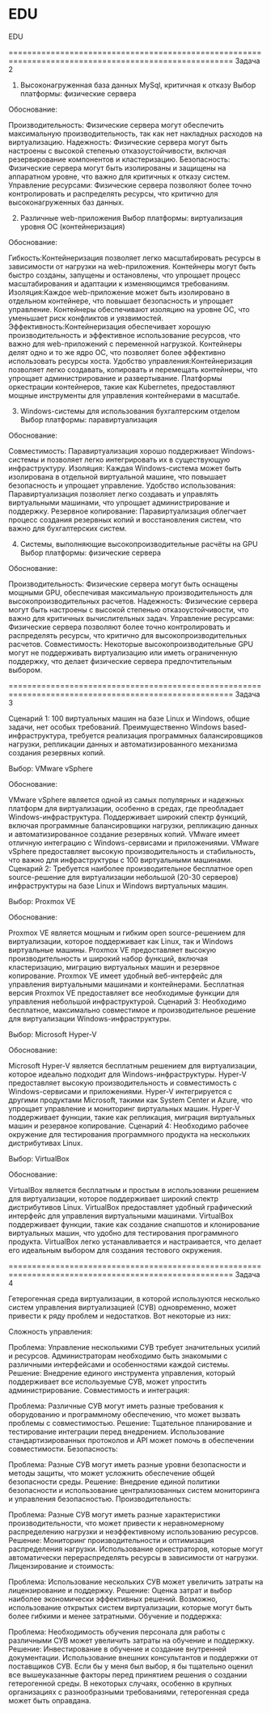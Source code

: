 # EDU
EDU

======================================================================================================
Задача 2

1. Высоконагруженная база данных MySql, критичная к отказу
Выбор платформы: физические сервера

Обоснование:

Производительность: Физические сервера могут обеспечить максимальную производительность, так как нет накладных расходов на виртуализацию.
Надежность: Физические сервера могут быть настроены с высокой степенью отказоустойчивости, включая резервирование компонентов и кластеризацию.
Безопасность: Физические сервера могут быть изолированы и защищены на аппаратном уровне, что важно для критичных к отказу систем.
Управление ресурсами: Физические сервера позволяют более точно контролировать и распределять ресурсы, что критично для высоконагруженных баз данных.



2. Различные web-приложения
Выбор платформы: виртуализация уровня ОС (контейнеризация)

Обоснование:

Гибкость:Контейнеризация позволяет легко масштабировать ресурсы в зависимости от нагрузки на web-приложения. Контейнеры могут быть быстро созданы, запущены и остановлены, что упрощает процесс масштабирования и адаптации к изменяющимся требованиям.
Изоляция:Каждое web-приложение может быть изолировано в отдельном контейнере, что повышает безопасность и упрощает управление. Контейнеры обеспечивают изоляцию на уровне ОС, что уменьшает риск конфликтов и уязвимостей.
Эффективность:Контейнеризация обеспечивает хорошую производительность и эффективное использование ресурсов, что важно для web-приложений с переменной нагрузкой. Контейнеры делят одно и то же ядро ОС, что позволяет более эффективно использовать ресурсы хоста.
Удобство управления:Контейнеризация позволяет легко создавать, копировать и перемещать контейнеры, что упрощает администрирование и развертывание. Платформы оркестрации контейнеров, такие как Kubernetes, предоставляют мощные инструменты для управления контейнерами в масштабе.

3. Windows-системы для использования бухгалтерским отделом
Выбор платформы: паравиртуализация

Обоснование:

Совместимость: Паравиртуализация хорошо поддерживает Windows-системы и позволяет легко интегрировать их в существующую инфраструктуру.
Изоляция: Каждая Windows-система может быть изолирована в отдельной виртуальной машине, что повышает безопасность и упрощает управление.
Удобство использования: Паравиртуализация позволяет легко создавать и управлять виртуальными машинами, что упрощает администрирование и поддержку.
Резервное копирование: Паравиртуализация облегчает процесс создания резервных копий и восстановления систем, что важно для бухгалтерских систем.


4. Системы, выполняющие высокопроизводительные расчёты на GPU
Выбор платформы: физические сервера

Обоснование:

Производительность: Физические сервера могут быть оснащены мощными GPU, обеспечивая максимальную производительность для высокопроизводительных расчетов.
Надежность: Физические сервера могут быть настроены с высокой степенью отказоустойчивости, что важно для критичных вычислительных задач.
Управление ресурсами: Физические сервера позволяют более точно контролировать и распределять ресурсы, что критично для высокопроизводительных расчетов.
Совместимость: Некоторые высокопроизводительные GPU могут не поддерживать виртуализацию или иметь ограниченную поддержку, что делает физические сервера предпочтительным выбором.

======================================================================================================
Задача 3

Сценарий 1:
100 виртуальных машин на базе Linux и Windows, общие задачи, нет особых требований. Преимущественно Windows based-инфраструктура, требуется реализация программных балансировщиков нагрузки, репликации данных и автоматизированного механизма создания резервных копий.

Выбор: VMware vSphere

Обоснование:

VMware vSphere является одной из самых популярных и надежных платформ для виртуализации, особенно в средах, где преобладает Windows-инфраструктура.
Поддерживает широкий спектр функций, включая программные балансировщики нагрузки, репликацию данных и автоматизированное создание резервных копий.
VMware имеет отличную интеграцию с Windows-сервисами и приложениями.
VMware vSphere предоставляет высокую производительность и стабильность, что важно для инфраструктуры с 100 виртуальными машинами.
Сценарий 2:
Требуется наиболее производительное бесплатное open source-решение для виртуализации небольшой (20-30 серверов) инфраструктуры на базе Linux и Windows виртуальных машин.

Выбор: Proxmox VE

Обоснование:

Proxmox VE является мощным и гибким open source-решением для виртуализации, которое поддерживает как Linux, так и Windows виртуальные машины.
Proxmox VE предоставляет высокую производительность и широкий набор функций, включая кластеризацию, миграцию виртуальных машин и резервное копирование.
Proxmox VE имеет удобный веб-интерфейс для управления виртуальными машинами и контейнерами.
Бесплатная версия Proxmox VE предоставляет все необходимые функции для управления небольшой инфраструктурой.
Сценарий 3:
Необходимо бесплатное, максимально совместимое и производительное решение для виртуализации Windows-инфраструктуры.

Выбор: Microsoft Hyper-V

Обоснование:

Microsoft Hyper-V является бесплатным решением для виртуализации, которое идеально подходит для Windows-инфраструктуры.
Hyper-V предоставляет высокую производительность и совместимость с Windows-сервисами и приложениями.
Hyper-V интегрируется с другими продуктами Microsoft, такими как System Center и Azure, что упрощает управление и мониторинг виртуальных машин.
Hyper-V поддерживает функции, такие как репликация, миграция виртуальных машин и резервное копирование.
Сценарий 4:
Необходимо рабочее окружение для тестирования программного продукта на нескольких дистрибутивах Linux.

Выбор: VirtualBox

Обоснование:

VirtualBox является бесплатным и простым в использовании решением для виртуализации, которое поддерживает широкий спектр дистрибутивов Linux.
VirtualBox предоставляет удобный графический интерфейс для управления виртуальными машинами.
VirtualBox поддерживает функции, такие как создание снапшотов и клонирование виртуальных машин, что удобно для тестирования программного продукта.
VirtualBox легко устанавливается и настраивается, что делает его идеальным выбором для создания тестового окружения.

======================================================================================================
Задача 4

Гетерогенная среда виртуализации, в которой используются несколько систем управления виртуализацией (СУВ) одновременно, может привести к ряду проблем и недостатков. Вот некоторые из них:

Сложность управления:

Проблема: Управление несколькими СУВ требует значительных усилий и ресурсов. Администраторам необходимо быть знакомыми с различными интерфейсами и особенностями каждой системы.
Решение: Внедрение единого инструмента управления, который поддерживает все используемые СУВ, может упростить администрирование.
Совместимость и интеграция:

Проблема: Различные СУВ могут иметь разные требования к оборудованию и программному обеспечению, что может вызвать проблемы с совместимостью.
Решение: Тщательное планирование и тестирование интеграции перед внедрением. Использование стандартизированных протоколов и API может помочь в обеспечении совместимости.
Безопасность:

Проблема: Разные СУВ могут иметь разные уровни безопасности и методы защиты, что может усложнить обеспечение общей безопасности среды.
Решение: Внедрение единой политики безопасности и использование централизованных систем мониторинга и управления безопасностью.
Производительность:

Проблема: Разные СУВ могут иметь разные характеристики производительности, что может привести к неравномерному распределению нагрузки и неэффективному использованию ресурсов.
Решение: Мониторинг производительности и оптимизация распределения нагрузки. Использование оркестраторов, которые могут автоматически перераспределять ресурсы в зависимости от нагрузки.
Лицензирование и стоимость:

Проблема: Использование нескольких СУВ может увеличить затраты на лицензирование и поддержку.
Решение: Оценка затрат и выбор наиболее экономически эффективных решений. Возможно, использование открытых систем виртуализации, которые могут быть более гибкими и менее затратными.
Обучение и поддержка:

Проблема: Необходимость обучения персонала для работы с различными СУВ может увеличить затраты на обучение и поддержку.
Решение: Инвестирование в обучение и создание внутренней документации. Использование внешних консультантов и поддержки от поставщиков СУВ.
Если бы у меня был выбор, я бы тщательно оценил все вышеуказанные факторы перед принятием решения о создании гетерогенной среды. В некоторых случаях, особенно в крупных организациях с разнообразными требованиями, гетерогенная среда может быть оправдана. 
